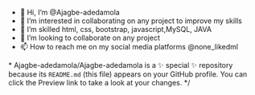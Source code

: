 - 👋 Hi, I’m @Ajagbe-adedamola
- 👀 I’m interested in collaborating on any project to improve my skills
- 🌱 I’m skilled  html, css, bootstrap, javascript,MySQL, JAVA
- 💞️ I’m looking to collaborate on any project 
- 📫 How to reach me on my social media platforms @none_likedml

\*
Ajagbe-adedamola/Ajagbe-adedamola is a ✨ special ✨ repository because its `README.md` (this file) appears on your GitHub profile.
You can click the Preview link to take a look at your changes.
*/
